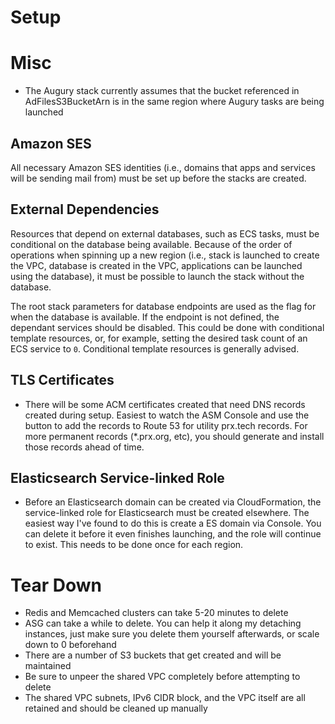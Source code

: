 # Setup

# Misc

- The Augury stack currently assumes that the bucket referenced in AdFilesS3BucketArn is in the same region where Augury tasks are being launched

## Amazon SES

All necessary Amazon SES identities (i.e., domains that apps and services will be sending mail from) must be set up before the stacks are created.

## External Dependencies

Resources that depend on external databases, such as ECS tasks, must be conditional on the database being available. Because of the order of operations when spinning up a new region (i.e., stack is launched to create the VPC, database is created in the VPC, applications can be launched using the database), it must be possible to launch the stack without the database.

The root stack parameters for database endpoints are used as the flag for when the database is available. If the endpoint is not defined, the dependant services should be disabled. This could be done with conditional template resources, or, for example, setting the desired task count of an ECS service to `0`. Conditional template resources is generally advised.

## TLS Certificates

- There will be some ACM certificates created that need DNS records created during setup. Easiest to watch the ASM Console and use the button to add the records to Route 53 for utility prx.tech records. For more permanent records (*.prx.org, etc), you should generate and install those records ahead of time.

## Elasticsearch Service-linked Role

- Before an Elasticsearch domain can be created via CloudFormation, the service-linked role for Elasticsearch must be created elsewhere. The easiest way I've found to do this is create a ES domain via Console. You can delete it before it even finishes launching, and the role will continue to exist. This needs to be done once for each region.

# Tear Down

- Redis and Memcached clusters can take 5-20 minutes to delete
- ASG can take a while to delete. You can help it along my detaching instances, just make sure you delete them yourself afterwards, or scale down to 0 beforehand
- There are a number of S3 buckets that get created and will be maintained
- Be sure to unpeer the shared VPC completely before attempting to delete
- The shared VPC subnets, IPv6 CIDR block, and the VPC itself are all retained and should be cleaned up manually
